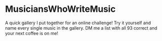 # MusiciansWhoWriteMusic
A quick gallery I put together for an online challenge! Try it yourself and name every single music in the gallery. DM me a list with all 93 correct and your next coffee is on me!

